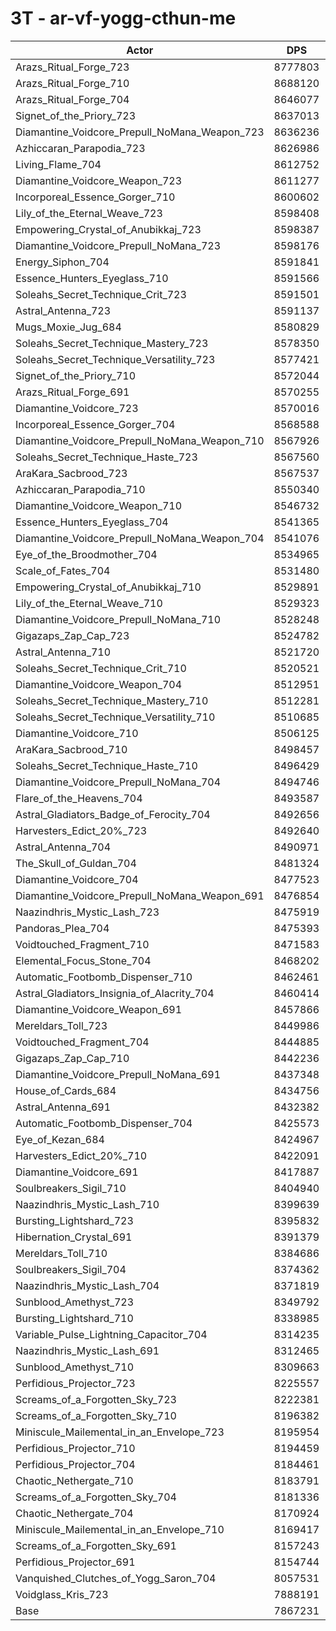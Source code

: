 # 3T - ar-vf-yogg-cthun-me
| Actor | DPS | Increase |
|---|:---:|:---:|
|Arazs_Ritual_Forge_723|8777803|11.57%|
|Arazs_Ritual_Forge_710|8688120|10.43%|
|Arazs_Ritual_Forge_704|8646077|9.90%|
|Signet_of_the_Priory_723|8637013|9.78%|
|Diamantine_Voidcore_Prepull_NoMana_Weapon_723|8636236|9.77%|
|Azhiccaran_Parapodia_723|8626986|9.66%|
|Living_Flame_704|8612752|9.48%|
|Diamantine_Voidcore_Weapon_723|8611277|9.46%|
|Incorporeal_Essence_Gorger_710|8600602|9.32%|
|Lily_of_the_Eternal_Weave_723|8598408|9.29%|
|Empowering_Crystal_of_Anubikkaj_723|8598387|9.29%|
|Diamantine_Voidcore_Prepull_NoMana_723|8598176|9.29%|
|Energy_Siphon_704|8591841|9.21%|
|Essence_Hunters_Eyeglass_710|8591566|9.21%|
|Soleahs_Secret_Technique_Crit_723|8591501|9.21%|
|Astral_Antenna_723|8591137|9.20%|
|Mugs_Moxie_Jug_684|8580829|9.07%|
|Soleahs_Secret_Technique_Mastery_723|8578350|9.04%|
|Soleahs_Secret_Technique_Versatility_723|8577421|9.03%|
|Signet_of_the_Priory_710|8572044|8.96%|
|Arazs_Ritual_Forge_691|8570255|8.94%|
|Diamantine_Voidcore_723|8570016|8.93%|
|Incorporeal_Essence_Gorger_704|8568588|8.91%|
|Diamantine_Voidcore_Prepull_NoMana_Weapon_710|8567926|8.91%|
|Soleahs_Secret_Technique_Haste_723|8567560|8.90%|
|AraKara_Sacbrood_723|8567537|8.90%|
|Azhiccaran_Parapodia_710|8550340|8.68%|
|Diamantine_Voidcore_Weapon_710|8546732|8.64%|
|Essence_Hunters_Eyeglass_704|8541365|8.57%|
|Diamantine_Voidcore_Prepull_NoMana_Weapon_704|8541076|8.57%|
|Eye_of_the_Broodmother_704|8534965|8.49%|
|Scale_of_Fates_704|8531480|8.44%|
|Empowering_Crystal_of_Anubikkaj_710|8529891|8.42%|
|Lily_of_the_Eternal_Weave_710|8529323|8.42%|
|Diamantine_Voidcore_Prepull_NoMana_710|8528248|8.40%|
|Gigazaps_Zap_Cap_723|8524782|8.36%|
|Astral_Antenna_710|8521720|8.32%|
|Soleahs_Secret_Technique_Crit_710|8520521|8.30%|
|Diamantine_Voidcore_Weapon_704|8512951|8.21%|
|Soleahs_Secret_Technique_Mastery_710|8512281|8.20%|
|Soleahs_Secret_Technique_Versatility_710|8510685|8.18%|
|Diamantine_Voidcore_710|8506125|8.12%|
|AraKara_Sacbrood_710|8498457|8.02%|
|Soleahs_Secret_Technique_Haste_710|8496429|8.00%|
|Diamantine_Voidcore_Prepull_NoMana_704|8494746|7.98%|
|Flare_of_the_Heavens_704|8493587|7.96%|
|Astral_Gladiators_Badge_of_Ferocity_704|8492656|7.95%|
|Harvesters_Edict_20%_723|8492640|7.95%|
|Astral_Antenna_704|8490971|7.93%|
|The_Skull_of_Guldan_704|8481324|7.81%|
|Diamantine_Voidcore_704|8477523|7.76%|
|Diamantine_Voidcore_Prepull_NoMana_Weapon_691|8476854|7.75%|
|Naazindhris_Mystic_Lash_723|8475919|7.74%|
|Pandoras_Plea_704|8475393|7.73%|
|Voidtouched_Fragment_710|8471583|7.68%|
|Elemental_Focus_Stone_704|8468202|7.64%|
|Automatic_Footbomb_Dispenser_710|8462461|7.57%|
|Astral_Gladiators_Insignia_of_Alacrity_704|8460414|7.54%|
|Diamantine_Voidcore_Weapon_691|8457866|7.51%|
|Mereldars_Toll_723|8449986|7.41%|
|Voidtouched_Fragment_704|8444885|7.34%|
|Gigazaps_Zap_Cap_710|8442236|7.31%|
|Diamantine_Voidcore_Prepull_NoMana_691|8437348|7.25%|
|House_of_Cards_684|8434756|7.21%|
|Astral_Antenna_691|8432382|7.18%|
|Automatic_Footbomb_Dispenser_704|8425573|7.10%|
|Eye_of_Kezan_684|8424967|7.09%|
|Harvesters_Edict_20%_710|8422091|7.05%|
|Diamantine_Voidcore_691|8417887|7.00%|
|Soulbreakers_Sigil_710|8404940|6.83%|
|Naazindhris_Mystic_Lash_710|8399639|6.77%|
|Bursting_Lightshard_723|8395832|6.72%|
|Hibernation_Crystal_691|8391379|6.66%|
|Mereldars_Toll_710|8384686|6.58%|
|Soulbreakers_Sigil_704|8374362|6.45%|
|Naazindhris_Mystic_Lash_704|8371819|6.41%|
|Sunblood_Amethyst_723|8349792|6.13%|
|Bursting_Lightshard_710|8338985|6.00%|
|Variable_Pulse_Lightning_Capacitor_704|8314235|5.68%|
|Naazindhris_Mystic_Lash_691|8312465|5.66%|
|Sunblood_Amethyst_710|8309663|5.62%|
|Perfidious_Projector_723|8225557|4.55%|
|Screams_of_a_Forgotten_Sky_723|8222381|4.51%|
|Screams_of_a_Forgotten_Sky_710|8196382|4.18%|
|Miniscule_Mailemental_in_an_Envelope_723|8195954|4.18%|
|Perfidious_Projector_710|8194459|4.16%|
|Perfidious_Projector_704|8184461|4.03%|
|Chaotic_Nethergate_710|8183791|4.02%|
|Screams_of_a_Forgotten_Sky_704|8181336|3.99%|
|Chaotic_Nethergate_704|8170924|3.86%|
|Miniscule_Mailemental_in_an_Envelope_710|8169417|3.84%|
|Screams_of_a_Forgotten_Sky_691|8157243|3.69%|
|Perfidious_Projector_691|8154744|3.65%|
|Vanquished_Clutches_of_Yogg_Saron_704|8057531|2.42%|
|Voidglass_Kris_723|7888191|0.27%|
|Base|7867231|0.00%|
